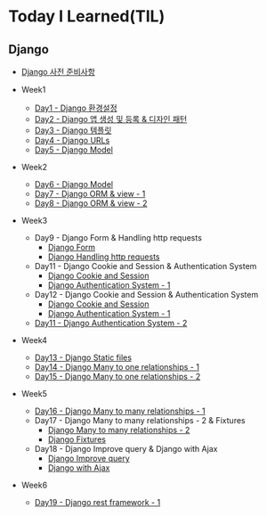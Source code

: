 # Today I Learned(TIL)

## Django

* [Django 사전 준비사항](Week_1/Django_guide.md)

* Week1
  * [Day1 - Django 환경설정](Week_1/Django_0320.md)
  * [Day2 - Django 앱 생성 및 등록 & 디자인 패턴](Week_1/Django_0321.md)
  * [Day3 - Django 템플릿](Week_1/Django_0322.md)
  * [Day4 - Django URLs](Week_1/Django_0323.md)
  * [Day5 - Django Model](Week_1/Django_0324.md)

* Week2
  * [Day6 - Django Model](Week_2/Django_0328.md)
  * [Day7 - Django ORM & view - 1](Week_2/Django_0329.md)
  * [Day8 - Django ORM & view - 2](Week_2/Django_0330.md)

* Week3
  * Day9 - Django Form & Handling http requests
    * [Django Form](Week_3/Django_0403-1.md)
    * [Django Handling http requests](Week_3/Django_0403-2.md)
  * Day11 - Django Cookie and Session & Authentication System
    * [Django Cookie and Session](Week_3/Django_0404-1.md)
    * [Django Authentication System - 1](Week_3/Django_0404-2.md)
  * Day12 - Django Cookie and Session & Authentication System
    * [Django Cookie and Session](Week_3/Django_0404-1.md)
    * [Django Authentication System - 1](Week_3/Django_0404-2.md)
  * [Day11 - Django Authentication System - 2](Week_3/Django_0405.md)

* Week4
  * [Day13 - Django Static files](Week_4/Django_0410.md)
  * [Day14 - Django Many to one relationships - 1](Week_4/Django_0411.md)
  * [Day15 - Django Many to one relationships - 2](Week_4/Django_0412.md)

* Week5
  * [Day16 - Django Many to many relationships - 1](Week_5/Django_0417.md)
  * Day17 - Django Many to many relationships - 2 & Fixtures
    * [Django Many to many relationships - 2](Week_5/Django_0418-1.md)
    * [Django Fixtures ](Week_5/Django_0418-2.md)
  * Day18 - Django Improve query & Django with Ajax
    * [Django Improve query](Week_5/Django_0419-1.md)
    * [Django with Ajax](Week_5/Django_0419-2.md)

* Week6
  * [Day19 - Django rest framework - 1](Week_5/Django_0424.md)
